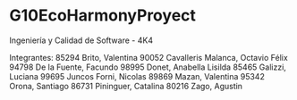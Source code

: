 # G10EcoHarmonyProyect
Ingeniería y Calidad de Software - 4K4

Integrantes:
85294 Brito, Valentina
90052 Cavalleris Malanca, Octavio Félix
94798 De la Fuente, Facundo
98995 Donet, Anabella Lisilda
85465 Galizzi, Luciana
99695 Juncos Forni, Nicolas
89869 Mazan, Valentina
95342 Orona, Santiago
86731 Pininguer, Catalina
80216 Zago, Agustin
